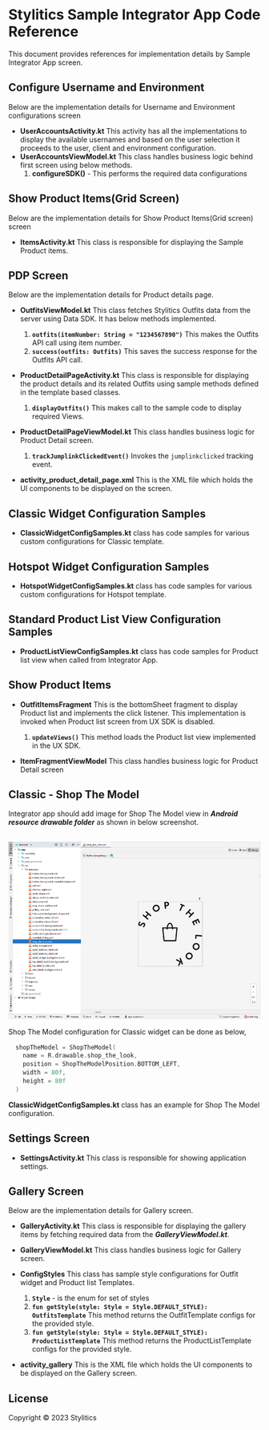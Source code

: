 # Stylitics Sample Integrator App Code Reference 

This document provides references for implementation details by Sample Integrator App screen.

## Configure Username and Environment

Below are the implementation details for Username and Environment configurations screen

* **UserAccountsActivity.kt** This activity has all the implementations to display the available usernames and based on the user selection it proceeds to the user, client and environment configuration.
* **UserAccountsViewModel.kt** This class handles business logic behind first screen using below methods.
     1. **configureSDK()** - This performs the required data configurations



## Show Product Items(Grid Screen)

Below are the implementation details for Show Product Items(Grid screen) screen

* **ItemsActivity.kt** This class is responsible for displaying the Sample Product items.

## PDP Screen

Below are the implementation details for Product details page.

* **OutfitsViewModel.kt** This class fetches Stylitics Outfits data from the server using Data SDK. It has below methods implemented.
     1. **`outfits(itemNumber: String = "1234567890")`** This makes the Outfits API call using item number.
     2. **`success(outfits: Outfits)`** This saves the success response for the Outfits API call.

* **ProductDetailPageActivity.kt** This class is responsible for displaying the product details and its related Outfits using sample methods defined in the template based classes.
     1. **`displayOutfits()`** This makes call to the sample code to display required Views.
 
* **ProductDetailPageViewModel.kt** This class handles business logic for Product Detail screen.
     1. **`trackJumplinkClickedEvent()`** Invokes the `jumplinkclicked` tracking event.

* **activity_product_detail_page.xml** This is the XML file which holds the UI components to be displayed on the screen.

## Classic Widget Configuration Samples

* **ClassicWidgetConfigSamples.kt** class has code samples for various custom configurations for Classic template. 

## Hotspot Widget Configuration Samples

* **HotspotWidgetConfigSamples.kt** class has code samples for various custom configurations for Hotspot template.

## Standard Product List View Configuration Samples

* **ProductListViewConfigSamples.kt** class has code samples for Product list view when called from Integrator App.

## Show Product Items

* **OutfitItemsFragment** This is the bottomSheet fragment to display Product list and implements the click listener. This implementation is invoked when Product list screen from UX SDK is disabled.
     1. **`updateViews()`** This method loads the Product list view implemented in the UX SDK. 

* **ItemFragmentViewModel** This class handles business logic for Product Detail screen

## Classic - Shop The Model

Integrator app should add image for Shop The Model view in *_**Android resource drawable folder**_* as shown in below screenshot.

</br>![Image1](Screenshots/shop_the_model_image_location.png)

Shop The Model configuration for Classic widget can be done as below,

```kotlin
  shopTheModel = ShopTheModel(
    name = R.drawable.shop_the_look,
    position = ShopTheModelPosition.BOTTOM_LEFT,
    width = 80f,
    height = 80f
  )
```

**ClassicWidgetConfigSamples.kt** class has an example for Shop The Model configuration.

## Settings Screen

* **SettingsActivity.kt**  This class is responsible for showing application settings.

## Gallery Screen

Below are the implementation details for Gallery screen.

* **GalleryActivity.kt** This class is responsible for displaying the gallery items by fetching required data from the *_**GalleryViewModel.kt**_*. 

* **GalleryViewModel.kt** This class handles business logic for Gallery screen.

* **ConfigStyles** This class has sample style configurations for Outfit widget and Product list Templates.
    1. **`Style`**  - is the enum for set of styles
    2. **`fun getStyle(style: Style = Style.DEFAULT_STYLE): OutfitsTemplate`** This method returns the OutfitTemplate configs for the provided style.
    3. **`fun getStyle(style: Style = Style.DEFAULT_STYLE): ProductListTemplate`** This method returns the ProductListTemplate configs for the provided style. 

* **activity_gallery** This is the XML file which holds the UI components to be displayed on the Gallery screen.

## License

Copyright © 2023 Stylitics
